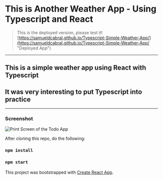 # This is Another Weather App - Using Typescript and React

> This is the deployed version, please test it!
[https://samueldcabral.github.io/Typescript-Simple-Weather-App/](https://samueldcabral.github.io/Typescript-Simple-Weather-App/ "Deployed App")
---

## This is a simple weather app using React with Typescript
## It was very interesting to put Typescript into practice

---
### Screenshot

![Print Screen of the Todo App](https://i.imgur.com/RKcOH0e.png "This is another weather app")

After cloning this repo, do the following:

### `npm install`
### `npm start`

This project was bootstrapped with [Create React App](https://github.com/facebook/create-react-app).
